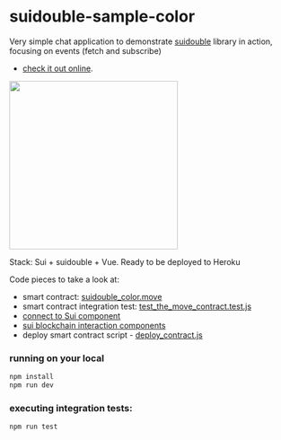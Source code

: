 # suidouble-sample-color

Very simple chat application to demonstrate [suidouble](https://github.com/suidouble/suidouble) library in action, focusing on events (fetch and subscribe)

- [check it out online](https://suidouble-color.herokuapp.com/).

<img src="https://suidouble.github.io/sui_videos/suidouble_color.gif" height="300">

Stack: Sui + suidouble + Vue. Ready to be deployed to Heroku

Code pieces to take a look at:

- smart contract: [suidouble_color.move](move/suidouble_color/sources/suidouble_color.move)
- smart contract integration test: [test_the_move_contract.test.js](test/test_the_move_contract.test.js)
- [connect to Sui component](https://github.com/suidouble/vue-sui) 
- [sui blockchain interaction components](frontend/src/components) 
- deploy smart contract script - [deploy_contract.js](deploy_contract.js)

### running on your local

```bash
npm install
npm run dev
```

### executing integration tests:

```bash
npm run test
```
